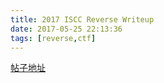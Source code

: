 ```yaml
---
title: 2017 ISCC Reverse Writeup
date: 2017-05-25 22:13:36
tags: [reverse,ctf]
---
```

[帖子地址](http://www.52pojie.cn/thread-611256-1-1.html)